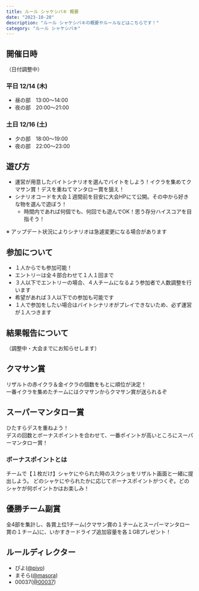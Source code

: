 ```yaml
---
title: ルール シャケシバキ 概要
date: "2023-10-20"
description: "ルール シャケシバキの概要やルールなどはこちらです！"
category: "ルール シャケシバキ"
---
```


## 開催日時

（日付調整中）

### 平日 12/14 (木)

- 昼の部　13:00～14:00
- 夜の部　20:00～21:00

### 土日 12/16 (土)

- 夕の部　18:00～19:00
- 夜の部　22:00～23:00

## 遊び方

- 運営が用意したバイトシナリオを選んでバイトをしよう！イクラを集めてクマサン賞！デスを重ねてマンタロー賞を狙え！
- シナリオコードを大会１週間前を目安に大会HPにて公開。その中から好きな物を選んで遊ぼう！
  - 時間内であれば何個でも、何回でも遊んでOK！思う存分ハイスコアを目指そう！

※ アップデート状況によりシナリオは急遽変更になる場合があります

## 参加について

- １人からでも参加可能！
- エントリーは全４部合わせて１人１回まで
- ３人以下でエントリーの場合、４人チームになるよう参加者で人数調整を行います
- 希望があれば３人以下での参加も可能です
- １人で参加をしたい場合はバイトシナリオがプレイできないため、必ず運営が１人つきます

## 結果報告について

（調整中・大会までにお知らせします）

## クマサン賞

リザルトの赤イクラ＆金イクラの個数をもとに順位が決定！  
一番イクラを集めたチームにはクマサンからクマサン賞が送られるぞ

## スーパーマンタロー賞

<span class="highlight">ひたすらデスを重ねよう！</span>  
デスの回数とボーナスポイントを合わせて、一番ポイントが高いところにスーパーマンタロー賞！  

### ボーナスポイントとは

チームで【１枚だけ】シャケにやられた時のスクショをリザルト画面と一緒に提出しよう。
どのシャケにやられたかに応じてボーナスポイントがつくぞ。どのシャケが何ポイントかはお楽しみ！

## 優勝チーム副賞

全4部を集計し、各賞上位1チーム(クマサン賞の１チームとスーパーマンタロー賞の１チーム)に、いかすきードライブ追加容量を各１GBプレゼント！

## ルールディレクター

- ぴよ([@piyo](https://ikaskey.bktsk.com/@piyo))
- まそら([@masora](https://ikaskey.bktsk.com/@masora))
- 00037([@00037](https://ikaskey.bktsk.com/@00037))
